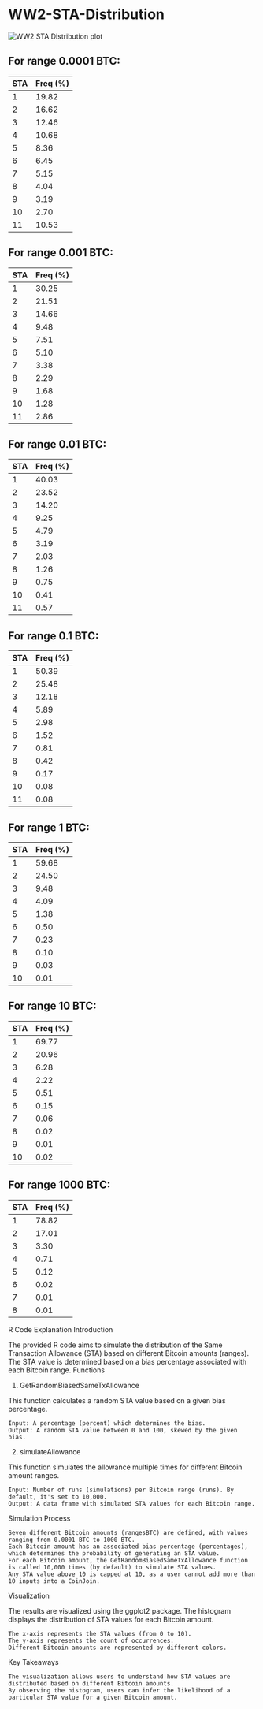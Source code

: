 # WW2-STA-Distribution

![WW2 STA Distribution plot](https://i.imgur.com/L7fn17Y.png)


## For range 0.0001 BTC:
| STA | Freq (%) |
|-----|----------|
| 1   | 19.82    |
| 2   | 16.62    |
| 3   | 12.46    |
| 4   | 10.68    |
| 5   | 8.36     |
| 6   | 6.45     |
| 7   | 5.15     |
| 8   | 4.04     |
| 9   | 3.19     |
| 10  | 2.70     |
| 11  | 10.53    |

## For range 0.001 BTC:
| STA | Freq (%) |
|-----|----------|
| 1   | 30.25    |
| 2   | 21.51    |
| 3   | 14.66    |
| 4   | 9.48     |
| 5   | 7.51     |
| 6   | 5.10     |
| 7   | 3.38     |
| 8   | 2.29     |
| 9   | 1.68     |
| 10  | 1.28     |
| 11  | 2.86     |

## For range 0.01 BTC:
| STA | Freq (%) |
|-----|----------|
| 1   | 40.03    |
| 2   | 23.52    |
| 3   | 14.20    |
| 4   | 9.25     |
| 5   | 4.79     |
| 6   | 3.19     |
| 7   | 2.03     |
| 8   | 1.26     |
| 9   | 0.75     |
| 10  | 0.41     |
| 11  | 0.57     |

## For range 0.1 BTC:
| STA | Freq (%) |
|-----|----------|
| 1   | 50.39    |
| 2   | 25.48    |
| 3   | 12.18    |
| 4   | 5.89     |
| 5   | 2.98     |
| 6   | 1.52     |
| 7   | 0.81     |
| 8   | 0.42     |
| 9   | 0.17     |
| 10  | 0.08     |
| 11  | 0.08     |

## For range 1 BTC:
| STA | Freq (%) |
|-----|----------|
| 1   | 59.68    |
| 2   | 24.50    |
| 3   | 9.48     |
| 4   | 4.09     |
| 5   | 1.38     |
| 6   | 0.50     |
| 7   | 0.23     |
| 8   | 0.10     |
| 9   | 0.03     |
| 10  | 0.01     |

## For range 10 BTC:
| STA | Freq (%) |
|-----|----------|
| 1   | 69.77    |
| 2   | 20.96    |
| 3   | 6.28     |
| 4   | 2.22     |
| 5   | 0.51     |
| 6   | 0.15     |
| 7   | 0.06     |
| 8   | 0.02     |
| 9   | 0.01     |
| 10  | 0.02     |

## For range 1000 BTC:
| STA | Freq (%) |
|-----|----------|
| 1   | 78.82    |
| 2   | 17.01    |
| 3   | 3.30     |
| 4   | 0.71     |
| 5   | 0.12     |
| 6   | 0.02     |
| 7   | 0.01     |
| 8   | 0.01     |

R Code Explanation
Introduction

The provided R code aims to simulate the distribution of the Same Transaction Allowance (STA) based on different Bitcoin amounts (ranges). The STA value is determined based on a bias percentage associated with each Bitcoin range.
Functions
1. GetRandomBiasedSameTxAllowance

This function calculates a random STA value based on a given bias percentage.

    Input: A percentage (percent) which determines the bias.
    Output: A random STA value between 0 and 100, skewed by the given bias.

2. simulateAllowance

This function simulates the allowance multiple times for different Bitcoin amount ranges.

    Input: Number of runs (simulations) per Bitcoin range (runs). By default, it's set to 10,000.
    Output: A data frame with simulated STA values for each Bitcoin range.

Simulation Process

    Seven different Bitcoin amounts (rangesBTC) are defined, with values ranging from 0.0001 BTC to 1000 BTC.
    Each Bitcoin amount has an associated bias percentage (percentages), which determines the probability of generating an STA value.
    For each Bitcoin amount, the GetRandomBiasedSameTxAllowance function is called 10,000 times (by default) to simulate STA values.
    Any STA value above 10 is capped at 10, as a user cannot add more than 10 inputs into a CoinJoin.

Visualization

The results are visualized using the ggplot2 package. The histogram displays the distribution of STA values for each Bitcoin amount.

    The x-axis represents the STA values (from 0 to 10).
    The y-axis represents the count of occurrences.
    Different Bitcoin amounts are represented by different colors.

Key Takeaways

    The visualization allows users to understand how STA values are distributed based on different Bitcoin amounts.
    By observing the histogram, users can infer the likelihood of a particular STA value for a given Bitcoin amount.
